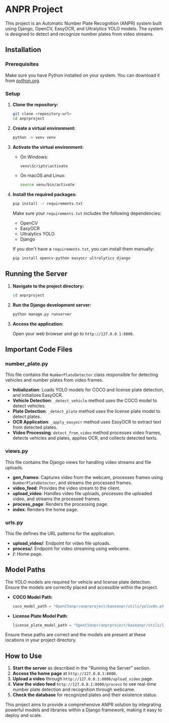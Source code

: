 # ANPR Project

This project is an Automatic Number Plate Recognition (ANPR) system built using Django, OpenCV, EasyOCR, and Ultralytics YOLO models. The system is designed to detect and recognize number plates from video streams.

## Installation

### Prerequisites

Make sure you have Python installed on your system. You can download it from [python.org](https://www.python.org/downloads/).

### Setup

1. **Clone the repository:**

    ```bash
    git clone <repository-url>
    cd anprproject
    ```

2. **Create a virtual environment:**

    ```bash
    python -m venv venv
    ```

3. **Activate the virtual environment:**

    - On Windows:

      ```bash
      venv\Scripts\activate
      ```

    - On macOS and Linux:

      ```bash
      source venv/bin/activate
      ```

4. **Install the required packages:**

    ```bash
    pip install -r requirements.txt
    ```

    Make sure your `requirements.txt` includes the following dependencies:
    - OpenCV
    - EasyOCR
    - Ultralytics YOLO
    - Django

    If you don't have a `requirements.txt`, you can install them manually:

    ```bash
    pip install opencv-python easyocr ultralytics django
    ```

## Running the Server

1. **Navigate to the project directory:**

    ```bash
    cd anprproject
    ```

2. **Run the Django development server:**

    ```bash
    python manage.py runserver
    ```

3. **Access the application:**

    Open your web browser and go to `http://127.0.0.1:8000`.

## Important Code Files

### number_plate.py

This file contains the `NumberPlateDetector` class responsible for detecting vehicles and number plates from video frames.

- **Initialization**: Loads YOLO models for COCO and license plate detection, and initializes EasyOCR.
- **Vehicle Detection**: `_detect_vehicle` method uses the COCO model to detect vehicles.
- **Plate Detection**: `_detect_plate` method uses the license plate model to detect plates.
- **OCR Application**: `_apply_easyocr` method uses EasyOCR to extract text from detected plates.
- **Video Processing**: `detect_from_video` method processes video frames, detects vehicles and plates, applies OCR, and collects detected texts.

### views.py

This file contains the Django views for handling video streams and file uploads.

- **gen_frames**: Captures video from the webcam, processes frames using `NumberPlateDetector`, and streams the processed frames.
- **video_feed**: Provides the video stream to the client.
- **upload_video**: Handles video file uploads, processes the uploaded video, and streams the processed frames.
- **process_page**: Renders the processing page.
- **index**: Renders the home page.

### urls.py

This file defines the URL patterns for the application.

- **upload_video/**: Endpoint for video file uploads.
- **process/**: Endpoint for video streaming using webcame.
- **/**: Home page.

## Model Paths

The YOLO models are required for vehicle and license plate detection. Ensure the models are correctly placed and accessible within the project.

- **COCO Model Path**: 

  ```python
  coco_model_path = "OpenCVanpr/anprproject/baseanpr/utils/yolov8n.pt"
  ```

- **License Plate Model Path**:

  ```python
  license_plate_model_path = "OpenCVanpr/anprproject/baseanpr/utils/license_plate_detector.pt"
  ```

Ensure these paths are correct and the models are present at these locations in your project directory.

## How to Use

1. **Start the server** as described in the "Running the Server" section.
2. **Access the home page** at `http://127.0.0.1:8000`.
3. **Upload a video** through `http://127.0.0.1:8000/upload_video` page.
4. **View the video feed** `http://127.0.0.1:8000/process` to see real-time number plate detection and recognition through webcame.
5. **Check the database** for recognized plates and their existence status.

This project aims to provide a comprehensive ANPR solution by integrating powerful models and libraries within a Django framework, making it easy to deploy and scale.










